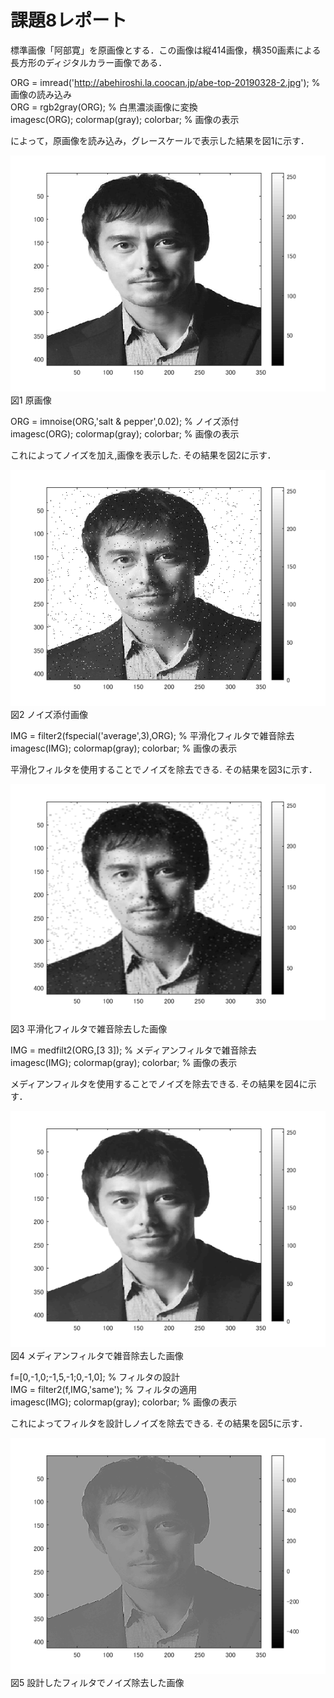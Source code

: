 # 課題8レポート

標準画像「阿部寛」を原画像とする．この画像は縦414画像，横350画素による長方形のディジタルカラー画像である．

ORG = imread('http://abehiroshi.la.coocan.jp/abe-top-20190328-2.jpg'); % 画像の読み込み  
ORG = rgb2gray(ORG); % 白黒濃淡画像に変換  
imagesc(ORG); colormap(gray); colorbar; % 画像の表示

によって，原画像を読み込み，グレースケールで表示した結果を図1に示す．

![原画像](https://github.com/ritu-cps/lecture_image_processing/blob/master/image/kadai9_1.png?raw=true)  
図1 原画像

ORG = imnoise(ORG,'salt & pepper',0.02); % ノイズ添付  
imagesc(ORG); colormap(gray); colorbar; % 画像の表示

これによってノイズを加え,画像を表示した.
その結果を図2に示す．

![原画像](https://github.com/ritu-cps/lecture_image_processing/blob/master/image/kadai9_2.png?raw=true)  
図2 ノイズ添付画像

IMG = filter2(fspecial('average',3),ORG); % 平滑化フィルタで雑音除去  
imagesc(IMG); colormap(gray); colorbar; % 画像の表示

平滑化フィルタを使用することでノイズを除去できる.
その結果を図3に示す．

![原画像](https://github.com/ritu-cps/lecture_image_processing/blob/master/image/kadai9_3.png?raw=true)  
図3 平滑化フィルタで雑音除去した画像

IMG = medfilt2(ORG,[3 3]); % メディアンフィルタで雑音除去  
imagesc(IMG); colormap(gray); colorbar; % 画像の表示

メディアンフィルタを使用することでノイズを除去できる.
その結果を図4に示す．

![原画像](https://github.com/ritu-cps/lecture_image_processing/blob/master/image/kadai9_4.png?raw=true)  
図4 メディアンフィルタで雑音除去した画像

f=[0,-1,0;-1,5,-1;0,-1,0]; % フィルタの設計  
IMG = filter2(f,IMG,'same'); % フィルタの適用  
imagesc(IMG); colormap(gray); colorbar; % 画像の表示

これによってフィルタを設計しノイズを除去できる.
その結果を図5に示す．

![原画像](https://github.com/ritu-cps/lecture_image_processing/blob/master/image/kadai9_5.png?raw=true)  
図5 設計したフィルタでノイズ除去した画像
